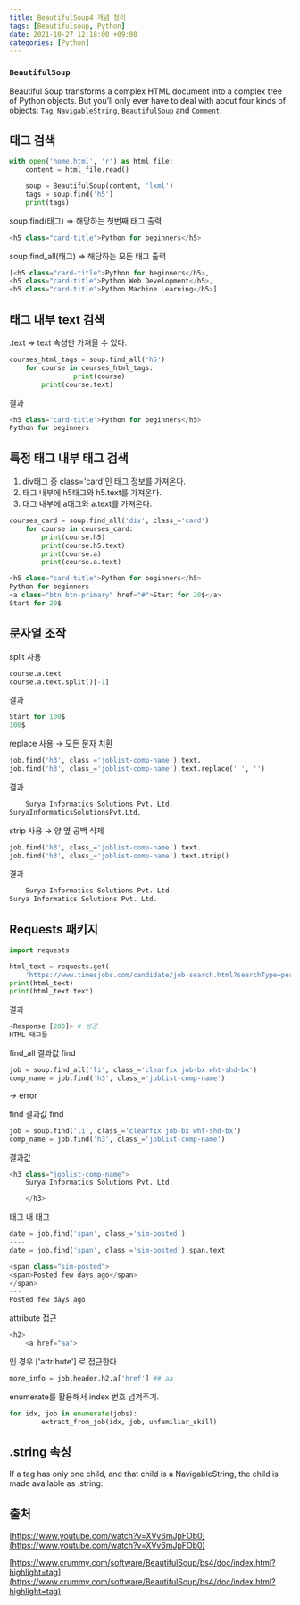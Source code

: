 ```yaml
---
title: BeautifulSoup4 개념 정리
tags: [Beautifulsoup, Python]
date: 2021-10-27 12:18:00 +09:00
categories: [Python]
---
```


### `BeautifulSoup`

Beautiful Soup transforms a complex HTML document into a complex tree of Python objects. But you’ll only ever have to deal with about four kinds of objects: `Tag`, `NavigableString`, `BeautifulSoup` and `Comment`.

## 태그 검색

```python
with open('home.html', 'r') as html_file:
    content = html_file.read()

    soup = BeautifulSoup(content, 'lxml')
    tags = soup.find('h5')
    print(tags)
```

soup.find(태그) ⇒ 해당하는 첫번째 태그 출력

```python
<h5 class="card-title">Python for beginners</h5>
```

soup.find_all(태그) ⇒ 해당하는 모든 태그 출력

```python
[<h5 class="card-title">Python for beginners</h5>,
<h5 class="card-title">Python Web Development</h5>,
<h5 class="card-title">Python Machine Learning</h5>]
```

## 태그 내부 text 검색

.text ⇒ text 속성만 가져올 수 있다.

```python
courses_html_tags = soup.find_all('h5')
    for course in courses_html_tags:
				print(course)
        print(course.text)
```

결과

```python
<h5 class="card-title">Python for beginners</h5>
Python for beginners
```

## 특정 태그 내부 태그 검색

1. div태그 중 class='card'인 태그 정보를 가져온다.
2. 태그 내부에 h5태그와 h5.text를 가져온다.
3. 태그 내부에 a태그와 a.text를 가져온다.

```python
courses_card = soup.find_all('div', class_='card')
    for course in courses_card:
        print(course.h5)
        print(course.h5.text)
        print(course.a)
        print(course.a.text)
```

```python
<h5 class="card-title">Python for beginners</h5>
Python for beginners
<a class="btn btn-primary" href="#">Start for 20$</a>
Start for 20$
```

## 문자열 조작

split 사용

```python
course.a.text
course.a.text.split()[-1]
```

결과

```python
Start for 100$
100$
```

replace 사용 → 모든 문자 치환

```python
job.find('h3', class_='joblist-comp-name').text.
job.find('h3', class_='joblist-comp-name').text.replace(' ', '')
```

결과

```python
	Surya Informatics Solutions Pvt. Ltd.
SuryaInformaticsSolutionsPvt.Ltd.
```

strip 사용 → 양 옆 공백 삭제

```python
job.find('h3', class_='joblist-comp-name').text.
job.find('h3', class_='joblist-comp-name').text.strip()
```

결과

```python
	Surya Informatics Solutions Pvt. Ltd.
Surya Informatics Solutions Pvt. Ltd.
```

## Requests 패키지

```python
import requests

html_text = requests.get(
    'https://www.timesjobs.com/candidate/job-search.html?searchType=personalizedSearch&from=submit&txtKeywords=python&txtLocation=')
print(html_text)
print(html_text.text)
```

결과

```python
<Response [200]> # 성공
HTML 태그들
```

find_all 결과값 find

```python
job = soup.find_all('li', class_='clearfix job-bx wht-shd-bx')
comp_name = job.find('h3', class_='joblist-comp-name')
```

→ error

find 결과값 find

```python
job = soup.find('li', class_='clearfix job-bx wht-shd-bx')
comp_name = job.find('h3', class_='joblist-comp-name')
```

결과값

```python
<h3 class="joblist-comp-name">
    Surya Informatics Solutions Pvt. Ltd.

    </h3>
```

태그 내 태그

```python
date = job.find('span', class_='sim-posted')
----
date = job.find('span', class_='sim-posted').span.text
```

```python
<span class="sim-posted">
<span>Posted few days ago</span>
</span>
---
Posted few days ago

```

attribute 접근

```python
<h2>
	<a href="aa">
```

인 경우 ['attribute'] 로 접근한다.

```python
more_info = job.header.h2.a['href'] ## aa
```

enumerate를 활용해서 index 번호 넘겨주기.

```python
for idx, job in enumerate(jobs):
        extract_from_job(idx, job, unfamiliar_skill)
```

## .string 속성

If a tag has only one child, and that child is a NavigableString, the child is made available as .string:

## 출처

[https://www.youtube.com/watch?v=XVv6mJpFOb0](https://www.youtube.com/watch?v=XVv6mJpFOb0)

[https://www.crummy.com/software/BeautifulSoup/bs4/doc/index.html?highlight=tag](https://www.crummy.com/software/BeautifulSoup/bs4/doc/index.html?highlight=tag)
